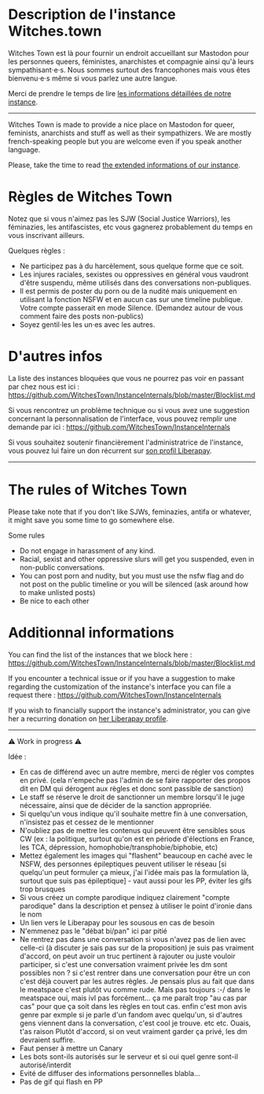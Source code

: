 # Description de l'instance Witches.town

Witches Town est là pour fournir un endroit accueillant sur Mastodon pour les personnes queers, féministes, anarchistes et compagnie ainsi qu'à leurs sympathisant⋅e⋅s. Nous sommes surtout des francophones mais vous êtes bienvenu⋅e⋅s même si vous parlez une autre langue.

Merci de prendre le temps de lire [les informations détaillées de notre instance](https://witches.town/about/more).

---

Witches Town is made to provide a nice place on Mastodon for queer, feminists, anarchists and stuff as well as their sympathizers. We are mostly french-speaking people but you are welcome even if you speak another language.

Please, take the time to read [the extended informations of our instance](https://witches.town/about/more).

# Règles de Witches Town

Notez que si vous n'aimez pas les SJW (Social Justice Warriors), les féminazies, les antifascistes, etc vous gagnerez probablement du temps en vous inscrivant ailleurs.

Quelques règles :

- Ne participez pas à du harcèlement, sous quelque forme que ce soit.
- Les injures raciales, sexistes ou oppressives en général vous vaudront d'être suspendu, même utilisés dans des conversations non-publiques.
- Il est permis de poster du porn ou de la nudité mais uniquement en utilisant la fonction NSFW et en aucun cas sur une timeline publique. Votre compte passerait en mode Silence. (Demandez autour de vous comment faire des posts non-publics)
- Soyez gentil⋅les les un⋅es avec les autres.

# D'autres infos

La liste des instances bloquées que vous ne pourrez pas voir en passant par chez nous est ici : https://github.com/WitchesTown/InstanceInternals/blob/master/Blocklist.md

Si vous rencontrez un problème technique ou si vous avez une suggestion concernant la personnalisation de l'interface, vous pouvez remplir une demande par ici : https://github.com/WitchesTown/InstanceInternals

Si vous souhaitez soutenir financièrement l'administratrice de l'instance, vous pouvez lui faire un don récurrent sur [son profil Liberapay](https://liberapay.com/Alda).

---

# The rules of Witches Town

Please take note that if you don't like SJWs, feminazies, antifa or whatever, it might save you some time to go somewhere else.

Some rules

- Do not engage in harassment of any kind.
- Racial, sexist and other oppressive slurs will get you suspended, even in non-public conversations.
- You can post porn and nudity, but you must use the nsfw flag and do not post on the public timeline or you will be silenced (ask around how to make unlisted posts)
- Be nice to each other

# Additionnal informations

You can find the list of the instances that we block here : https://github.com/WitchesTown/InstanceInternals/blob/master/Blocklist.md

If you encounter a technical issue or if you have a suggestion to make regarding the customization of the instance's interface you can file a request there : https://github.com/WitchesTown/InstanceInternals

If you wish to financially support the instance's administrator, you can give her a recurring donation on [her Liberapay profile](https://liberapay.com/Alda).

---

⚠️ Work in progress ⚠️

Idée :
- En cas de différend avec un autre membre, merci de régler vos comptes en privé. (cela n'empeche pas l'admin de se faire rapporter des propos dit en DM qui dérogent aux règles et donc sont passible de sanction)
- Le staff se réserve le droit de sanctionner un membre lorsqu'il le juge nécessaire, ainsi que de décider de la sanction appropriée.
- Si quelqu'un vous indique qu'il souhaite mettre fin à une conversation, n'insistez pas et cessez de le mentionner
- N'oubliez pas de mettre les contenus qui peuvent être sensibles sous CW (ex : la politique, surtout qu'on est en période d'élections en France, les TCA, dépression, homophobie/transphobie/biphobie, etc)
- Mettez également les images qui "flashent" beaucoup en caché avec le NSFW, des personnes épileptiques peuvent utiliser le réseau [si quelqu'un peut formuler ça mieux, j'ai l'idée mais pas la formulation là, surtout que suis pas épileptique] - vaut aussi pour les PP, éviter les gifs trop brusques
- Si vous créez un compte parodique indiquez clairement "compte parodique" dans la description et pensez à utiliser le point d'ironie dans le nom
- Un lien vers le Liberapay pour les sousous en cas de besoin
- N'emmenez pas le "débat bi/pan" ici par pitié
- Ne rentrez pas dans une conversation si vous n'avez pas de lien avec celle-ci (à discuter je sais pas sur de la proposition) je suis pas vraiment d'accord, on peut avoir un truc pertinent à rajouter ou juste vouloir participer, si c'est une conversation vraiment privée les dm sont possibles non ? si c'est rentrer dans une conversation pour être un con c'est déjà couvert par les autres règles. Je pensais plus au fait que dans le meatspace c'est plutôt vu comme rude. Mais pas toujours :-/ dans le meatspace oui, mais ivl pas forcément... ça me paraît trop "au cas par cas" pour que ça soit dans les règles en tout cas. enfin c'est mon avis genre par exmple si je parle d'un fandom avec quelqu'un, si d'autres gens viennent dans la conversation, c'est cool je trouve. etc etc. Ouais, t'as raison Plutôt d'accord, si on veut vraiment garder ça privé, les dm devraient suffire.
- Faut penser à mettre un Canary
- Les bots sont-ils autorisés sur le serveur et  si oui quel genre sont-il autorisé/interdit
- Evité de diffuser des informations personnelles blabla...
- Pas de gif qui flash en PP
